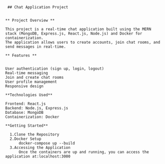      ## Chat Application Project


    ** Project Overview **

    This project is a real-time chat application built using the MERN stack (MongoDB, Express.js, React.js, Node.js) and Docker for containerization. 
    The application allows users to create accounts, join chat rooms, and send messages in real-time.

    ** Features **
    

    User authentication (sign up, login, logout)
    Real-time messaging
    Join and create chat rooms
    User profile management
    Responsive design
    
    **Technologies Used**
     
    Frontend: React.js
    Backend: Node.js, Express.js
    Database: MongoDB
    Containerization: Docker

    **Getting Started**
   
      1.Clone the Repository
      2.Docker Setup
          docker-compose up --build
      3.Accessing the Application
          Once the containers are up and running, you can access the application at:localhost:3000
  
        
